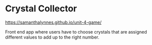 # Crystal Collector
https://samanthalynnes.github.io/unit-4-game/

Front end app where users have to choose crystals that are assigned different values to add up to the right number.
